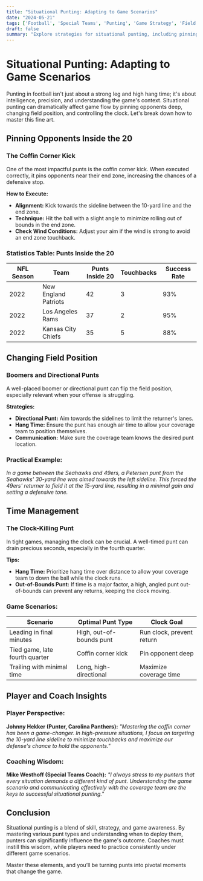 ```yaml
---
title: "Situational Punting: Adapting to Game Scenarios"
date: "2024-05-21"
tags: ['Football', 'Special Teams', 'Punting', 'Game Strategy', 'Field Position', 'Coaching Tips', 'Player Knowledge', 'Time Management', 'Game Scenarios']
draft: false
summary: "Explore strategies for situational punting, including pinning opponents, changing field position, and time management."
---
```


# Situational Punting: Adapting to Game Scenarios

Punting in football isn't just about a strong leg and high hang time; it's about intelligence, precision, and understanding the game's context. Situational punting can dramatically affect game flow by pinning opponents deep, changing field position, and controlling the clock. Let's break down how to master this fine art.

## Pinning Opponents Inside the 20

### The Coffin Corner Kick

One of the most impactful punts is the coffin corner kick. When executed correctly, it pins opponents near their end zone, increasing the chances of a defensive stop.

**How to Execute:**
- **Alignment:** Kick towards the sideline between the 10-yard line and the end zone.
- **Technique:** Hit the ball with a slight angle to minimize rolling out of bounds in the end zone.
- **Check Wind Conditions:** Adjust your aim if the wind is strong to avoid an end zone touchback.

### Statistics Table: Punts Inside the 20

| NFL Season | Team                   | Punts Inside 20 | Touchbacks | Success Rate |
|------------|------------------------|-----------------|------------|--------------|
| 2022       | New England Patriots   | 42              | 3          | 93%          |
| 2022       | Los Angeles Rams       | 37              | 2          | 95%          |
| 2022       | Kansas City Chiefs     | 35              | 5          | 88%          |

## Changing Field Position

### Boomers and Directional Punts

A well-placed boomer or directional punt can flip the field position, especially relevant when your offense is struggling.

**Strategies:**
- **Directional Punt:** Aim towards the sidelines to limit the returner's lanes.
- **Hang Time:** Ensure the punt has enough air time to allow your coverage team to position themselves.
- **Communication:** Make sure the coverage team knows the desired punt location.

### Practical Example: 
*In a game between the Seahawks and 49ers, a Petersen punt from the Seahawks' 30-yard line was aimed towards the left sideline. This forced the 49ers' returner to field it at the 15-yard line, resulting in a minimal gain and setting a defensive tone.*

## Time Management

### The Clock-Killing Punt

In tight games, managing the clock can be crucial. A well-timed punt can drain precious seconds, especially in the fourth quarter.

**Tips:**
- **Hang Time:** Prioritize hang time over distance to allow your coverage team to down the ball while the clock runs.
- **Out-of-Bounds Punt:** If time is a major factor, a high, angled punt out-of-bounds can prevent any returns, keeping the clock moving.

### Game Scenarios:

| Scenario                                | Optimal Punt Type        | Clock Goal                |
|-----------------------------------------|--------------------------|---------------------------|
| Leading in final minutes                | High, out-of-bounds punt | Run clock, prevent return |
| Tied game, late fourth quarter          | Coffin corner kick       | Pin opponent deep         |
| Trailing with minimal time              | Long, high-directional   | Maximize coverage time    |

## Player and Coach Insights

### Player Perspective:
**Johnny Hekker (Punter, Carolina Panthers):**
*"Mastering the coffin corner has been a game-changer. In high-pressure situations, I focus on targeting the 10-yard line sideline to minimize touchbacks and maximize our defense's chance to hold the opponents."*

### Coaching Wisdom:
**Mike Westhoff (Special Teams Coach):**
*"I always stress to my punters that every situation demands a different kind of punt. Understanding the game scenario and communicating effectively with the coverage team are the keys to successful situational punting."*

## Conclusion

Situational punting is a blend of skill, strategy, and game awareness. By mastering various punt types and understanding when to deploy them, punters can significantly influence the game's outcome. Coaches must instill this wisdom, while players need to practice consistently under different game scenarios. 

Master these elements, and you’ll be turning punts into pivotal moments that change the game.

```
